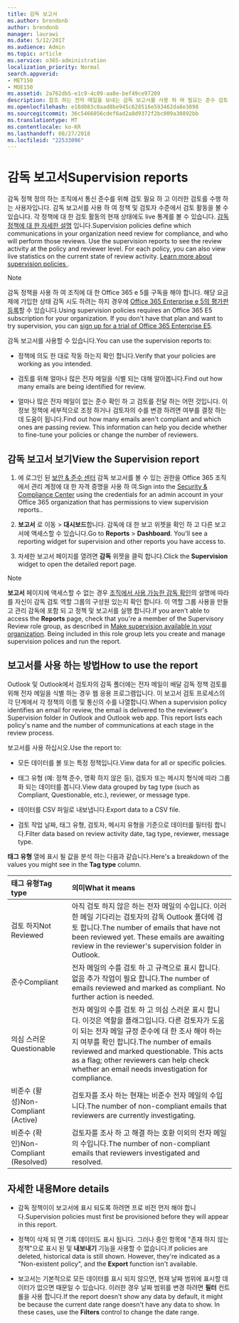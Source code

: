 ```yaml
---
title: 감독 보고서
ms.author: brendonb
author: brendonb
manager: laurawi
ms.date: 5/12/2017
ms.audience: Admin
ms.topic: article
ms.service: o365-administration
localization_priority: Normal
search.appverid:
- MET150
- MOE150
ms.assetid: 2a762db5-e1c9-4c09-aa8e-bef49ce97209
description: 참조 하는 전자 메일을 보내는 감독 보고서를 사용 하 여 필요는 준수 검토 하 고 사용자는를 수행 해야 합니다.
ms.openlocfilehash: e18d083c0aad8be945c628516e593462da8e3898
ms.sourcegitcommit: 36c5466056cdef6ad2a8d9372f2bc009a30892bb
ms.translationtype: MT
ms.contentlocale: ko-KR
ms.lasthandoff: 08/27/2018
ms.locfileid: "22533096"
---
```

# <a name="supervision-reports"></a><span data-ttu-id="a82c3-103">감독 보고서</span><span class="sxs-lookup"><span data-stu-id="a82c3-103">Supervision reports</span></span>

<span data-ttu-id="a82c3-p101">감독 정책 정의 하는 조직에서 통신 준수를 위해 검토 필요 하 고 이러한 검토를 수행 하는 사용자입니다. 감독 보고서를 사용 하 여 정책 및 검토자 수준에서 검토 활동을 볼 수 있습니다. 각 정책에 대 한 검토 활동의 현재 상태에도 live 통계를 볼 수 있습니다. [감독 정책에 대 한 자세한 설명](configure-supervision-policies.md) 입니다.</span><span class="sxs-lookup"><span data-stu-id="a82c3-p101">Supervision policies define which communications in your organization need review for compliance, and who will perform those reviews. Use the supervision reports to see the review activity at the policy and reviewer level. For each policy, you can also view live statistics on the current state of review activity. [Learn more about supervision policies ](configure-supervision-policies.md) .</span></span> 
  
> [!NOTE]
> <span data-ttu-id="a82c3-p102">감독 정책을 사용 하 여 조직에 대 한 Office 365 e 5를 구독을 해야 합니다. 해당 요금제에 가입한 상태 감독 시도 하려는 하지 경우에 [Office 365 Enterprise e 5의 평가판 등록](https://go.microsoft.com/fwlink/p/?LinkID=698279)할 수 있습니다.</span><span class="sxs-lookup"><span data-stu-id="a82c3-p102">Using supervision policies requires an Office 365 E5 subscription for your organization. If you don't have that plan and want to try supervision, you can [sign up for a trial of Office 365 Enterprise E5](https://go.microsoft.com/fwlink/p/?LinkID=698279).</span></span> 
  
<span data-ttu-id="a82c3-110">감독 보고서를 사용할 수 있습니다.</span><span class="sxs-lookup"><span data-stu-id="a82c3-110">You can use the supervision reports to:</span></span>
  
- <span data-ttu-id="a82c3-111">정책에 의도 한 대로 작동 하는지 확인 합니다.</span><span class="sxs-lookup"><span data-stu-id="a82c3-111">Verify that your policies are working as you intended.</span></span> 
    
- <span data-ttu-id="a82c3-112">검토를 위해 얼마나 많은 전자 메일을 식별 되는 대해 알아봅니다.</span><span class="sxs-lookup"><span data-stu-id="a82c3-112">Find out how many emails are being identified for review.</span></span>
    
- <span data-ttu-id="a82c3-p103">얼마나 많은 전자 메일이 없는 준수 확인 하 고 검토를 전달 하는 어떤 것입니다. 이 정보 정책에 세부적으로 조정 하거나 검토자의 수를 변경 하려면 여부를 결정 하는데 도움이 됩니다.</span><span class="sxs-lookup"><span data-stu-id="a82c3-p103">Find out how many emails aren't compliant and which ones are passing review. This information can help you decide whether to fine-tune your policies or change the number of reviewers.</span></span>
    
## <a name="view-the-supervision-report"></a><span data-ttu-id="a82c3-115">감독 보고서 보기</span><span class="sxs-lookup"><span data-stu-id="a82c3-115">View the Supervision report</span></span>

1. <span data-ttu-id="a82c3-116">에 로그인 된 [보안 &amp; 준수 센터](https://protection.office.com/) 감독 보고서를 볼 수 있는 권한을 Office 365 조직에서 관리 계정에 대 한 자격 증명을 사용 하 여.</span><span class="sxs-lookup"><span data-stu-id="a82c3-116">Sign into the [Security &amp; Compliance Center](https://protection.office.com/) using the credentials for an admin account in your Office 365 organization that has permissions to view supervision reports..</span></span> 
    
2. <span data-ttu-id="a82c3-p104">**보고서** 로 이동 \> **대시보드**합니다. 감독에 대 한 보고 위젯을 확인 하 고 다른 보고서에 액세스할 수 있습니다.</span><span class="sxs-lookup"><span data-stu-id="a82c3-p104">Go to **Reports** \> **Dashboard**. You'll see a reporting widget for supervision and other reports you have access to.</span></span>
    
3. <span data-ttu-id="a82c3-119">자세한 보고서 페이지를 열려면 **감독** 위젯을 클릭 합니다.</span><span class="sxs-lookup"><span data-stu-id="a82c3-119">Click the **Supervision** widget to open the detailed report page.</span></span> 
    
> [!NOTE]
> <span data-ttu-id="a82c3-p105">**보고서** 페이지에 액세스할 수 없는 경우 [조직에서 사용 가능한 감독 확인](configure-supervision-policies.md#SRavailable)의 설명에 따라를 자신이 감독 검토 역할 그룹의 구성원 있는지 확인 합니다. 이 역할 그룹 사용을 만들고 관리 감독에 포함 되 고 정책 및 보고서를 실행 합니다.</span><span class="sxs-lookup"><span data-stu-id="a82c3-p105">If you aren't able to access the **Reports** page, check that you're a member of the Supervisory Review role group, as described in [Make supervision available in your organization](configure-supervision-policies.md#SRavailable). Being included in this role group lets you create and manage supervision polices and run the report.</span></span> 
  
## <a name="how-to-use-the-report"></a><span data-ttu-id="a82c3-122">보고서를 사용 하는 방법</span><span class="sxs-lookup"><span data-stu-id="a82c3-122">How to use the report</span></span>

<span data-ttu-id="a82c3-p106">Outlook 및 Outlook에서 검토자의 감독 폴더에는 전자 메일이 배달 감독 정책 검토를 위해 전자 메일을 식별 하는 경우 웹 응용 프로그램입니다. 이 보고서 검토 프로세스의 각 단계에서 각 정책의 이름 및 통신의 수를 나열합니다.</span><span class="sxs-lookup"><span data-stu-id="a82c3-p106">When a supervision policy identifies an email for review, the email is delivered to the reviewer's Supervision folder in Outlook and Outlook web app. This report lists each policy's name and the number of communications at each stage in the review process.</span></span>
  
<span data-ttu-id="a82c3-125">보고서를 사용 하십시오.</span><span class="sxs-lookup"><span data-stu-id="a82c3-125">Use the report to:</span></span>
  
- <span data-ttu-id="a82c3-126">모든 데이터를 볼 또는 특정 정책입니다.</span><span class="sxs-lookup"><span data-stu-id="a82c3-126">View data for all or specific policies.</span></span>
    
- <span data-ttu-id="a82c3-127">태그 유형 (예: 정책 준수, 명확 하지 않은 등), 검토자 또는 메시지 형식에 따라 그룹화 되는 데이터를 봅니다.</span><span class="sxs-lookup"><span data-stu-id="a82c3-127">View data grouped by tag type (such as Compliant, Questionable, etc.), reviewer, or message type.</span></span>
    
- <span data-ttu-id="a82c3-128">데이터를 CSV 파일로 내보냅니다.</span><span class="sxs-lookup"><span data-stu-id="a82c3-128">Export data to a CSV file.</span></span>
    
- <span data-ttu-id="a82c3-129">검토 작업 날짜, 태그 유형, 검토자, 메시지 유형을 기준으로 데이터를 필터링 합니다.</span><span class="sxs-lookup"><span data-stu-id="a82c3-129">Filter data based on review activity date, tag type, reviewer, message type.</span></span>
    
<span data-ttu-id="a82c3-130">**태그 유형** 열에 표시 될 값을 분석 하는 다음과 같습니다.</span><span class="sxs-lookup"><span data-stu-id="a82c3-130">Here's a breakdown of the values you might see in the **Tag type** column.</span></span> 
  
|<span data-ttu-id="a82c3-131">**태그 유형**</span><span class="sxs-lookup"><span data-stu-id="a82c3-131">**Tag type**</span></span>|<span data-ttu-id="a82c3-132">**의미**</span><span class="sxs-lookup"><span data-stu-id="a82c3-132">**What it means**</span></span>|
|:-----|:-----|
|<span data-ttu-id="a82c3-133">검토 하지</span><span class="sxs-lookup"><span data-stu-id="a82c3-133">Not Reviewed</span></span>  <br/> |<span data-ttu-id="a82c3-p107">아직 검토 하지 않은 하는 전자 메일의 수입니다. 이러한 메일 기다리는 검토자의 감독 Outlook 폴더에 검토 합니다.</span><span class="sxs-lookup"><span data-stu-id="a82c3-p107">The number of emails that have not been reviewed yet. These emails are awaiting review in the reviewer's supervision folder in Outlook.</span></span>  <br/> |
|<span data-ttu-id="a82c3-136">준수</span><span class="sxs-lookup"><span data-stu-id="a82c3-136">Compliant</span></span>  <br/> |<span data-ttu-id="a82c3-p108">전자 메일의 수를 검토 하 고 규격으로 표시 합니다. 없음 추가 작업이 필요 합니다.</span><span class="sxs-lookup"><span data-stu-id="a82c3-p108">The number of emails reviewed and marked as compliant. No further action is needed.</span></span>  <br/> |
|<span data-ttu-id="a82c3-139">의심 스러운</span><span class="sxs-lookup"><span data-stu-id="a82c3-139">Questionable</span></span>  <br/> |<span data-ttu-id="a82c3-p109">전자 메일의 수를 검토 하 고 의심 스러운 표시 합니다. 이것은 역할을 플래그입니다. 다른 검토자가 도움이 되는 전자 메일 규정 준수에 대 한 조사 해야 하는지 여부를 확인 합니다.</span><span class="sxs-lookup"><span data-stu-id="a82c3-p109">The number of emails reviewed and marked questionable. This acts as a flag; other reviewers can help check whether an email needs investigation for compliance.</span></span>  <br/> |
|<span data-ttu-id="a82c3-142">비준수 (활성)</span><span class="sxs-lookup"><span data-stu-id="a82c3-142">Non-Compliant (Active)</span></span>  <br/> |<span data-ttu-id="a82c3-143">검토자를 조사 하는 현재는 비준수 전자 메일의 수입니다.</span><span class="sxs-lookup"><span data-stu-id="a82c3-143">The number of non-compliant emails that reviewers are currently investigating.</span></span>  <br/> |
|<span data-ttu-id="a82c3-144">비준수 (확인)</span><span class="sxs-lookup"><span data-stu-id="a82c3-144">Non-Compliant (Resolved)</span></span>  <br/> |<span data-ttu-id="a82c3-145">검토자를 조사 하 고 해결 하는 호환 이외의 전자 메일의 수입니다.</span><span class="sxs-lookup"><span data-stu-id="a82c3-145">The number of non-compliant emails that reviewers investigated and resolved.</span></span>  <br/> |
   
## <a name="more-details"></a><span data-ttu-id="a82c3-146">자세한 내용</span><span class="sxs-lookup"><span data-stu-id="a82c3-146">More details</span></span>

- <span data-ttu-id="a82c3-147">감독 정책이이 보고서에 표시 되도록 하려면 프로 비전 먼저 해야 합니다.</span><span class="sxs-lookup"><span data-stu-id="a82c3-147">Supervision policies must first be provisioned before they will appear in this report.</span></span>
    
- <span data-ttu-id="a82c3-p110">정책이 삭제 되 면 기록 데이터도 표시 됩니다. 그러나 중인 항목에 "존재 하지 않는 정책"으로 표시 된 및 **내보내기** 기능을 사용할 수 없습니다.</span><span class="sxs-lookup"><span data-stu-id="a82c3-p110">If policies are deleted, historical data is still shown. However, they're indicated as a "Non-existent policy", and the **Export** function isn't available.</span></span> 
    
- <span data-ttu-id="a82c3-p111">보고서는 기본적으로 모든 데이터를 표시 되지 않으면, 현재 날짜 범위에 표시할 데이터가 없으면 때문일 수 있습니다. 이러한 경우 날짜 범위를 변경 하려면 **필터** 컨트롤을 사용 합니다.</span><span class="sxs-lookup"><span data-stu-id="a82c3-p111">If the report doesn't show any data by default, it might be because the current date range doesn't have any data to show. In these cases, use the **Filters** control to change the date range.</span></span> 
    

